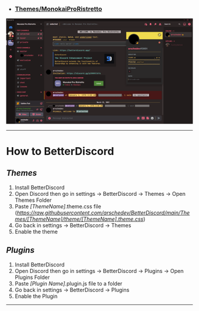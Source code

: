 - ### [Themes/MonokaiProRistretto](/BetterDiscord/Themes/MonokaiProRistretto/)
![MonokaiProRistretto](https://raw.githubusercontent.com/arschedev/BetterDiscord/main/Themes/MonokaiProRistretto/preview.png)

---

# How to BetterDiscord

## ***Themes***

1. Install BetterDiscord
2. Open Discord then go in settings -> BetterDiscord -> Themes -> Open Themes Folder
3. Paste *[ThemeName]*.theme.css
   file (*https://raw.githubusercontent.com/arschedev/BetterDiscord/main/Themes/[ThemeName]/theme/[ThemeName].theme.css*)
4. Go back in settings -> BetterDiscord -> Themes
5. Enable the theme

## ***Plugins***

1. Install BetterDiscord
2. Open Discord then go in settings -> BetterDiscord -> Plugins -> Open Plugins Folder
3. Paste *[Plugin Name]*.plugin.js file to a folder
4. Go back in settings -> BetterDiscord -> Plugins
5. Enable the Plugin

---
